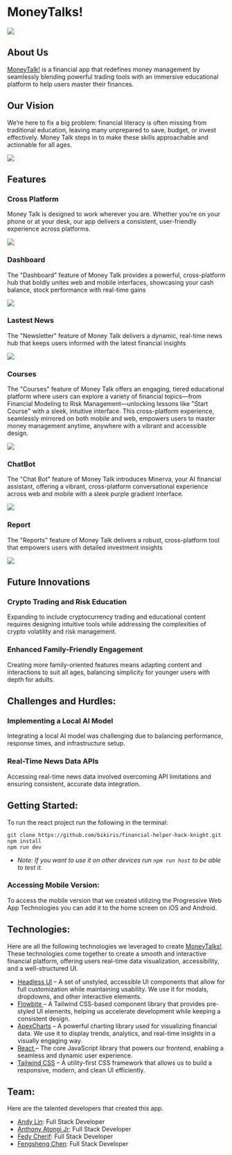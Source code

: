 # MoneyTalks! 

![](screenshot/Main_logo.png)

## About Us

[MoneyTalk!]() is a financial app that redefines money management by seamlessly blending powerful trading tools with an immersive educational platform to help users master their finances. 

## Our Vision 

We’re here to fix a big problem: financial literacy is often missing from traditional education, leaving many unprepared to save, budget, or invest effectively. Money Talk steps in to make these skills approachable and actionable for all ages.

![](screenshot/dashboard.png)

## Features 

### Cross Platform
Money Talk is designed to work wherever you are. Whether you’re on your phone or at your desk, our app delivers a consistent, user-friendly experience across platforms. 

![](screenshot/home.png)

### Dashboard 
The "Dashboard" feature of Money Talk provides a powerful, cross-platform hub that boldly unites web and mobile interfaces, showcasing your cash balance, stock performance with real-time gains

![](screenshot/dashboard.png)

### Lastest News 
The "Newsletter" feature of Money Talk delivers a dynamic, real-time news hub that keeps users informed with the latest financial insights

![](screenshot/news.png)

### Courses 
The "Courses" feature of Money Talk offers an engaging, tiered educational platform where users can explore a variety of financial topics—from Financial Modeling to Risk Management—unlocking lessons like "Start Course" with a sleek, intuitive interface. This cross-platform experience, seamlessly mirrored on both mobile and web, empowers users to master money management anytime, anywhere with a vibrant and accessible design.


![](screenshot/courses.png)

### ChatBot 
The "Chat Bot" feature of Money Talk introduces Minerva, your AI financial assistant, offering a vibrant, cross-platform conversational experience across web and mobile with a sleek purple gradient interface.


![](screenshot/chatbot.png)

### Report 
The "Reports" feature of Money Talk delivers a robust, cross-platform tool that empowers users with detailed investment insights

![](screenshot/reports.png)

## Future Innovations

### Crypto Trading and Risk Education

Expanding to include cryptocurrency trading and educational content requires designing intuitive tools while addressing the complexities of crypto volatility and risk management.

### Enhanced Family-Friendly Engagement

Creating more family-oriented features means adapting content and interactions to suit all ages, balancing simplicity for younger users with depth for adults.

## Challenges and Hurdles:

### Implementing a Local AI Model

Integrating a local AI model was challenging due to balancing performance, response times, and infrastructure setup.

### Real-Time News Data APIs 

Accessing real-time news data involved overcoming API limitations and ensuring consistent, accurate data integration.

## Getting Started:

To run the react project run the following in the terminal:

```
git clone https://github.com/bikiris/financial-helper-hack-knight.git
npm install 
npm run dev 
```

* *Note: If you want to use it on other devices run `npm run host` to be able to test it.*

### Accessing Mobile Version:

To access the mobile version that we created utilizing the Progressive Web App Technologies you can add it to the home screen on iOS and Android.

## Technologies:

Here are all the following technologies we leveraged to create [MoneyTalks!](). These technologies come together to create a smooth and interactive financial platform, offering users real-time data visualization, accessibility, and a well-structured UI.

* [Headless UI](https://headlessui.com/) – A set of unstyled, accessible UI components that allow for full customization while maintaining usability. We use it for modals, dropdowns, and other interactive elements.
* [Flowbite ](https://flowbite.com/)  – A Tailwind CSS-based component library that provides pre-styled UI elements, helping us accelerate development while keeping a consistent design.
* [ApexCharts](https://apexcharts.com/) – A powerful charting library used for visualizing financial data. We use it to display trends, analytics, and real-time insights in a visually engaging way.
* [React ](https://react.dev/) – The core JavaScript library that powers our frontend, enabling a seamless and dynamic user experience.
* [Tailwind CSS](https://tailwindcss.com/) – A utility-first CSS framework that allows us to build a responsive, modern, and clean UI efficiently.


## Team:

Here are the talented developers that created this app.

* [Andy Lin](https://www.linkedin.com/in/andy-lin-73ba372b7/): Full Stack Developer
* [Anthony Atongi Jr](https://www.linkedin.com/in/anthony-antongi): Full Stack Developer
* [Fedy Cherif](https://www.linkedin.com/in/fedycherif): Full Stack Developer
* [Fengsheng Chen](https://www.linkedin.com/in/fengsheng-chen): Full Stack Developer

